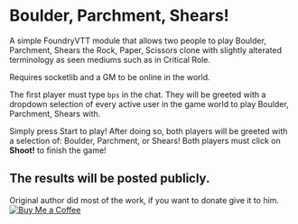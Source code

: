 

# Boulder, Parchment, Shears!
A simple FoundryVTT module that allows two people to play Boulder, Parchment, Shears the Rock, Paper, Scissors clone with slightly alterated terminology as seen mediums such as in Critical Role.

Requires socketlib and a GM to be online in the world.

The first player must type `bps` in the chat.
They will be greeted with a dropdown selection of every active user in the game world to play Boulder, Parchment, Shears with.

Simply press Start to play! After doing so, both players will be greeted with a selection of: Boulder, Parchment, or Shears! Both players must click on **Shoot!** to finish the game!

The results will be posted publicly.
---
Original author did most of the work, if you want to donate give it to him.
[![Buy Me a Coffee](https://az743702.vo.msecnd.net/cdn/kofi3.png?v=0)](https://ko-fi.com/loki123)
